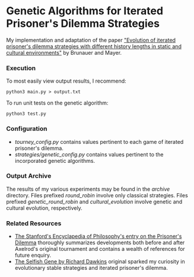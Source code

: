 # Genetic Algorithms for Iterated Prisoner's Dilemma Strategies

My implementation and adaptation of the paper ["Evolution of iterated prisoner's dilemma strategies with different history lengths in static and cultural environments"](https://www.researchgate.net/publication/220999970_Evolution_of_iterated_prisoner's_dilemma_strategies_with_different_history_lengths_in_static_and_cultural_environments) by Brunauer and Mayer. 

### Execution

To most easily view output results, I recommend:

`python3 main.py > output.txt`

To run unit tests on the genetic algorithm:

`python3 test.py`

### Configuration

- *tourney_config.py* contains values pertinent to each game of iterated prisoner's dilemma.
- *strategies/genetic_config.py* contains values pertinent to the incorporated genetic algorithms.

### Output Archive

The results of my various experiments may be found in the *archive* directory. Files prefixed *round_robin* involve only classical strategies. Files prefixed *genetic_round_robin* and *cultural_evolution* involve genetic and cultural evolution, respectively.

### Related Resources 

- [The Stanford's Encyclapedia of Philosophy's entry on the Prisoner's Dilemma](https://plato.stanford.edu/entries/prisoner-dilemma/#PostAxel) thoroughly summarizes developments both before and after Axelrod's original tournament and contains a wealth of references for future enquiry.
- [The Selfish Gene by Richard Dawkins](https://www.amazon.com/Selfish-Gene-Anniversary-Landmark-Paperback/dp/B0722G5V92/ref=sr_1_2?dchild=1&keywords=The+Selfish+Gene&qid=1591506014&sr=8-2#customerReviews) original sparked my curiosity in evolutionary stable strategies and iterated prisoner's dilemma.